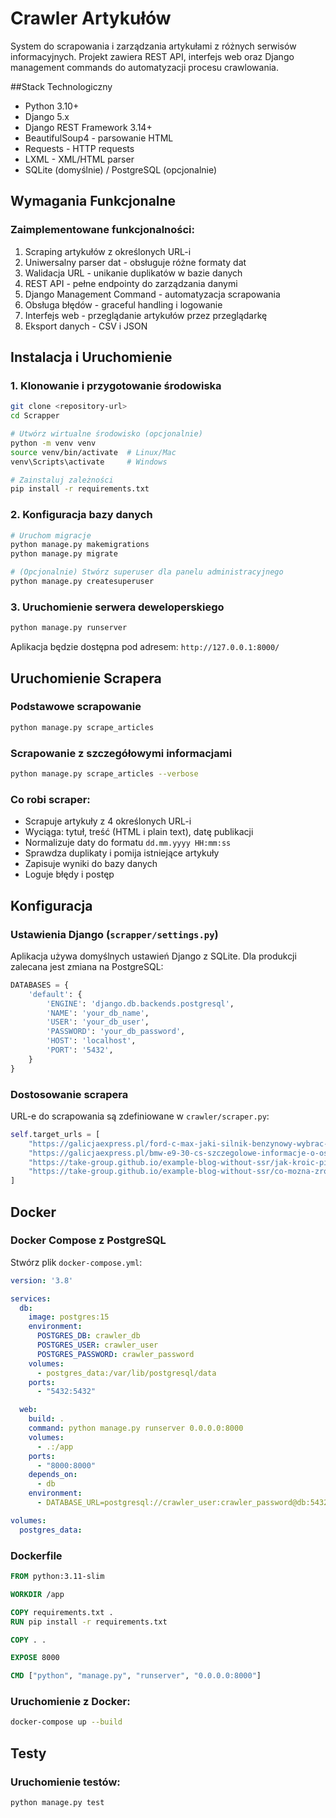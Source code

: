# Crawler Artykułów

System do scrapowania i zarządzania artykułami z różnych serwisów informacyjnych. Projekt zawiera REST API, interfejs web oraz Django management commands do automatyzacji procesu crawlowania.

##Stack Technologiczny

- Python 3.10+
- Django 5.x
- Django REST Framework 3.14+
- BeautifulSoup4 - parsowanie HTML
- Requests - HTTP requests
- LXML - XML/HTML parser
- SQLite (domyślnie) / PostgreSQL (opcjonalnie)

## Wymagania Funkcjonalne

### Zaimplementowane funkcjonalności:

1. Scraping artykułów z określonych URL-i
2. Uniwersalny parser dat - obsługuje różne formaty dat
3. Walidacja URL - unikanie duplikatów w bazie danych
4. REST API - pełne endpointy do zarządzania danymi
5. Django Management Command - automatyzacja scrapowania
6. Obsługa błędów - graceful handling i logowanie
7. Interfejs web - przeglądanie artykułów przez przeglądarkę
8. Eksport danych - CSV i JSON

## Instalacja i Uruchomienie

### 1. Klonowanie i przygotowanie środowiska

```bash
git clone <repository-url>
cd Scrapper

# Utwórz wirtualne środowisko (opcjonalnie)
python -m venv venv
source venv/bin/activate  # Linux/Mac
venv\Scripts\activate     # Windows

# Zainstaluj zależności
pip install -r requirements.txt
```

### 2. Konfiguracja bazy danych

```bash
# Uruchom migracje
python manage.py makemigrations
python manage.py migrate

# (Opcjonalnie) Stwórz superuser dla panelu administracyjnego
python manage.py createsuperuser
```

### 3. Uruchomienie serwera deweloperskiego

```bash
python manage.py runserver
```

Aplikacja będzie dostępna pod adresem: `http://127.0.0.1:8000/`

## Uruchomienie Scrapera

### Podstawowe scrapowanie

```bash
python manage.py scrape_articles
```

### Scrapowanie z szczegółowymi informacjami

```bash
python manage.py scrape_articles --verbose
```

### Co robi scraper:
- Scrapuje artykuły z 4 określonych URL-i
- Wyciąga: tytuł, treść (HTML i plain text), datę publikacji
- Normalizuje daty do formatu `dd.mm.yyyy HH:mm:ss`
- Sprawdza duplikaty i pomija istniejące artykuły
- Zapisuje wyniki do bazy danych
- Loguje błędy i postęp

## Konfiguracja

### Ustawienia Django (`scrapper/settings.py`)

Aplikacja używa domyślnych ustawień Django z SQLite. Dla produkcji zalecana jest zmiana na PostgreSQL:

```python
DATABASES = {
    'default': {
        'ENGINE': 'django.db.backends.postgresql',
        'NAME': 'your_db_name',
        'USER': 'your_db_user',
        'PASSWORD': 'your_db_password',
        'HOST': 'localhost',
        'PORT': '5432',
    }
}
```

### Dostosowanie scrapera

URL-e do scrapowania są zdefiniowane w `crawler/scraper.py`:

```python
self.target_urls = [
    "https://galicjaexpress.pl/ford-c-max-jaki-silnik-benzynowy-wybrac-aby-zaoszczedzic-na-paliwie",
    "https://galicjaexpress.pl/bmw-e9-30-cs-szczegolowe-informacje-o-osiagach-i-historii-modelu",
    "https://take-group.github.io/example-blog-without-ssr/jak-kroic-piers-z-kurczaka-aby-uniknac-suchych-kawalkow-miesa",
    "https://take-group.github.io/example-blog-without-ssr/co-mozna-zrobic-ze-schabu-oprocz-kotletow-5-zaskakujacych-przepisow"
]
```

## Docker

### Docker Compose z PostgreSQL

Stwórz plik `docker-compose.yml`:

```yaml
version: '3.8'

services:
  db:
    image: postgres:15
    environment:
      POSTGRES_DB: crawler_db
      POSTGRES_USER: crawler_user
      POSTGRES_PASSWORD: crawler_password
    volumes:
      - postgres_data:/var/lib/postgresql/data
    ports:
      - "5432:5432"

  web:
    build: .
    command: python manage.py runserver 0.0.0.0:8000
    volumes:
      - .:/app
    ports:
      - "8000:8000"
    depends_on:
      - db
    environment:
      - DATABASE_URL=postgresql://crawler_user:crawler_password@db:5432/crawler_db

volumes:
  postgres_data:
```

### Dockerfile

```dockerfile
FROM python:3.11-slim

WORKDIR /app

COPY requirements.txt .
RUN pip install -r requirements.txt

COPY . .

EXPOSE 8000

CMD ["python", "manage.py", "runserver", "0.0.0.0:8000"]
```

### Uruchomienie z Docker:

```bash
docker-compose up --build
```

## Testy

### Uruchomienie testów:

```bash
python manage.py test
```
